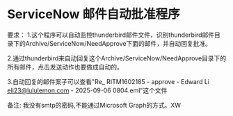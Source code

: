 # ServiceNow 邮件自动批准程序

要求：
1.这个程序可以自动监控thunderbird邮件文件，识别thunderbird邮件目录下的Archive/ServiceNow/NeedApprove下面的邮件，并自动回复批准。

2.通过thunderbird来自动回复这个Archive/ServiceNow/NeedApprove目录下的所有邮件，点击发送动作也要做成自动的。

3.自动回复的邮件案子可以查看"Re_ RITM1602185 - approve - Edward Li <eli23@lululemon.com> - 2025-09-06 0804.eml"这个文件


备注:
   我没有smtp的密码,不能通过Microsoft Graph的方式。XW




